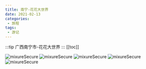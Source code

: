 ```yaml
---
title: 南宁-花花大世界
date: 2021-02-13
categories:
 - 旅程
tags:
 - 游记
---
```


:::tip
广西南宁市-花花大世界
:::
[[toc]]

<img src="http://qny.panhuaqing.cn/IMG_20210213_131414_mix01.jpg" alt="mixureSecure">
<img src="http://qny.panhuaqing.cn/IMG_20210213_133040_mix01.jpg" alt="mixureSecure">
<img src="http://qny.panhuaqing.cn/IMG_20210213_134918_mix01.jpg" alt="mixureSecure">
<img src="http://qny.panhuaqing.cn/IMG_20210213_152426_mix01.jpg" alt="mixureSecure">
<img src="http://qny.panhuaqing.cn/IMG_20210213_153434_mix01.jpg" alt="mixureSecure">